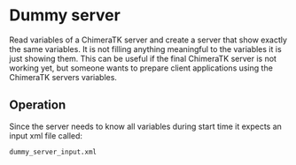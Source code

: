 # Dummy server
Read variables of a ChimeraTK server and create a server that show exactly the same variables. It is not filling anything meaningful to the variables it is just showing them. This can be useful if the final ChimeraTK server is not working yet, but someone wants to prepare client applications using the ChimeraTK servers variables.

## Operation
Since the server needs to know all variables during start time it expects an input xml file called:

```
dummy_server_input.xml
```